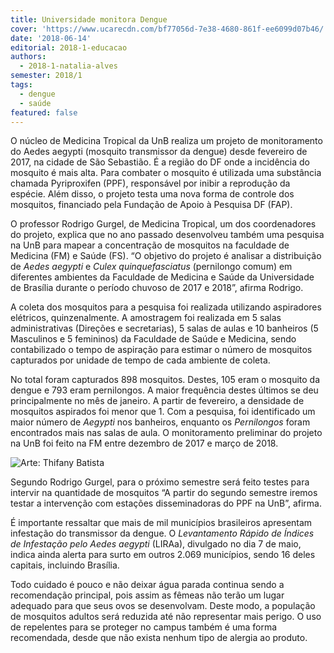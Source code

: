 ```yaml
---
title: Universidade monitora Dengue
cover: 'https://www.ucarecdn.com/bf77056d-7e38-4680-861f-ee6099d07b46/'
date: '2018-06-14'
editorial: 2018-1-educacao
authors:
  - 2018-1-natalia-alves
semester: 2018/1
tags:
  - dengue
  - saúde
featured: false
---
```

O núcleo de Medicina Tropical da UnB realiza um projeto de monitoramento do Aedes aegypti (mosquito transmissor da dengue) desde fevereiro de 2017, na cidade de São Sebastião. É a região do DF onde a incidência do mosquito é mais alta. Para combater o mosquito é utilizada uma substância chamada Pyriproxifen (PPF), responsável por inibir a reprodução da espécie. Além disso, o projeto testa uma nova forma de controle dos mosquitos, financiado pela Fundação de Apoio à Pesquisa DF (FAP).

O professor Rodrigo Gurgel, de Medicina Tropical, um dos coordenadores do projeto, explica que no ano passado desenvolveu também uma pesquisa na UnB para mapear a concentração de mosquitos na faculdade de Medicina (FM) e Saúde (FS). “O objetivo do projeto é analisar a distribuição de _Aedes aegypti_ e _Culex quinquefasciatus_ (pernilongo comum) em diferentes ambientes da Faculdade de Medicina e Saúde da Universidade de Brasília durante o período chuvoso de 2017 e 2018”, afirma Rodrigo.

A coleta dos mosquitos para a pesquisa foi realizada utilizando aspiradores elétricos, quinzenalmente. A amostragem foi realizada em 5 salas administrativas (Direções e secretarias), 5 salas de aulas e 10 banheiros (5 Masculinos e 5 femininos) da Faculdade de Saúde e Medicina, sendo contabilizado o tempo de aspiração para estimar o número de mosquitos capturados por unidade de tempo de cada ambiente de coleta.

No total foram capturados 898 mosquitos. Destes, 105 eram o mosquito da dengue e 793 eram pernilongos.  A maior frequência destes últimos se deu principalmente no mês de janeiro. A partir de fevereiro, a densidade de mosquitos aspirados foi menor que 1. Com a pesquisa, foi identificado um maior número de _Aegypti_ nos banheiros, enquanto os _Pernilongos_  foram encontrados mais nas salas de aula. O monitoramento preliminar do projeto na UnB foi feito na FM entre dezembro de 2017 e março de 2018.

![Arte: Thifany Batista](https://www.ucarecdn.com/8602f086-830e-4ed0-8afe-052654a056fd/)

Segundo Rodrigo Gurgel, para o próximo semestre será feito testes para intervir na quantidade de mosquitos “A partir do segundo semestre iremos testar a intervenção com estações disseminadoras do PPF na UnB”, afirma.

É importante ressaltar que mais de mil municípios brasileiros apresentam infestação do transmissor da dengue. O _Levantamento Rápido de Índices de Infestação pelo Aedes aegypti_ (LIRAa), divulgado no dia 7 de maio, indica ainda alerta para surto em outros 2.069 municípios, sendo 16 deles capitais, incluindo Brasília.

Todo cuidado é pouco e não deixar água parada continua sendo a recomendação principal, pois assim as fêmeas não terão um lugar adequado para que seus ovos se desenvolvam. Deste modo, a população de mosquitos adultos será reduzida até não representar mais perigo. O uso de repelentes para se proteger no campus também é uma forma recomendada, desde que não exista nenhum tipo de alergia ao produto.
